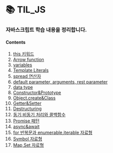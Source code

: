 # 📚 TIL_JS
###  자바스크립트 학습 내용을 정리합니다.
#### Contents
1) [this 키워드](https://github.com/devSeung0v0/TIL_JS/blob/main/this.js)
2) [Arrow function](https://github.com/devSeung0v0/TIL_JS/blob/main/arrowFunction.js)
3) [variables](https://github.com/devSeung0v0/TIL_JS/blob/main/variable.js)
4) [Template Literals](https://github.com/devSeung0v0/TIL_JS/blob/main/templateLiterals.js)
5) [spread 연산자](https://github.com/devSeung0v0/TIL_JS/blob/main/spreadOperator.js)
6) [default parameter, arguments, rest parameter](https://github.com/devSeung0v0/TIL_JS/blob/main/function.js)
7) [data type](https://github.com/devSeung0v0/TIL_JS/blob/main/dataType.js)
8) [Constructor&Prototype](https://github.com/devSeung0v0/TIL_JS/blob/main/constructor.js)
9) [Object.create&Class](https://github.com/devSeung0v0/TIL_JS/blob/main/class.js)
10) [Getter&Setter](https://github.com/devSeung0v0/TIL_JS/blob/main/getter%26setter.js)
11) [Destructuring](https://github.com/devSeung0v0/TIL_JS/blob/main/destructuring.js)
12) [동기,비동기 처리와 콜백함수](https://github.com/devSeung0v0/TIL_JS/blob/main/async.js)
13) [Promise 패턴](https://github.com/devSeung0v0/TIL_JS/blob/main/promise.js)
14) [async&await](https://github.com/devSeung0v0/TIL_JS/blob/main/async%26await.js)
15) [for 반복문과 enumerable,iterable 자료형](https://github.com/devSeung0v0/TIL_JS/blob/main/for.js)
16) [Symbol 자료형](https://github.com/devSeung0v0/TIL_JS/commit/61059c2158d73a4df4b65e461b5f2f1370351c4c)
17) [Map,Set 자료형](https://github.com/devSeung0v0/TIL_JS/blob/main/map%26set.js)
